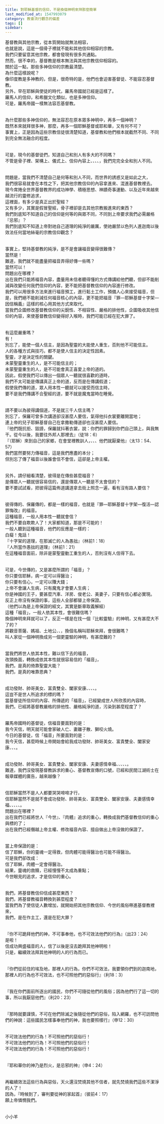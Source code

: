 ```yaml
---
title: 對耶穌基督的信仰，不是換個神明來拜那麼簡單
last_modified_at: 1547993079
category: 教會流行觀念的偏差
tags: []
sidebar: 
---
```


<p>基督教與其他宗教，從本質開始就無法相容，<br/>也就是說，這是一個骨子裡就不能和其他信仰相容的宗教。<br/><!--more-->我們只要留意其他宗教，都會發現有很多共通點。<br/>然而，很不幸的，基督教是根本無法與其他宗教信仰相容的。<br/>關於這一點，那些多神信仰的宗教最清楚。<br/>為什麼這樣說呢？<br/>像印度教是多神教的，但是，很奇特的是，他們也會迫害基督徒、不能容忍基督教。<br/>另外，早在耶穌與使徒的時代，羅馬帝國就已經是這樣了。<br/>羅馬人的信仰，和希臘文化類似，也是多神信仰。<br/>可是，羅馬帝國一樣無法容忍基督教。<br/><br/><br/>為什麼那些多神信仰的，無法容忍在原本眾多神明中，再多一個神明？<br/>既然本來就拜很多神，那麼，再多一個耶穌基督或耶和華，又有何不可？<br/>事實上，正是因為這些宗教信徒很清楚知道，基督教和他們根本就截然不同、不同到完全無法融合的程度。<br/><br/><br/>可是，現今的基督徒們，知道自己和別人有多大的不同嗎？<br/>不管是骨子裡、架構上、儀式上、信仰內容上、、、、，我們完完全全和別人不同。<br/><br/><br/>問題是，當我們不清楚自己是何等和別人不同，而世界的誘惑又是如此之大，<br/>我們很容易就會在本性之下，把其他宗教信仰的內容拿進來、混進基督教裡去。<br/>現今席捲全世界基督教界的成功神學、積極思想、神蹟奇事運動、以及近年來越來越流行的靈修追求，<br/>這裡面，有多少是真正出於聖經？<br/>又有多少，其實是假冒聖經，骨子裡卻是去其他宗教搬進來的東西？<br/>我們到底知不知道自己的信仰是何等的與眾不同，不同到上帝要求我們必需嚴格『忌邪』？<br/>我們到底知不知道上帝對祂自己道理的純淨的嚴厲，使祂嚴禁以色列人進迦南以後效法任何當地絲毫的宗教信仰觀念？<br/><br/><br/>事實上，堅持基督教的純淨，是不是會讓福音變得很難傳？<br/>當然是！<br/>難道，我們就不能盡量把福音弄得好傳一些嗎？<br/>當然可以！<br/>問題出在哪裡？<br/>出在我們只能將福音內容，盡量用未信者聽得懂的方式傳講給他們聽，但卻不能削減與改變任何我們信仰的內容，更不能把基督教信仰的內容進行修改。<br/>我們可以用很多方法來進行福音預工，進行鬆土工作，預備人心來接受福音，但是，我們絕不能削減任何福音核心的內容，更不能把福音『罪—耶穌基督十字架—因信稱義』這樣的核心用其他方式來取代。<br/>當我們企圖修改基督教信仰的尖銳性、不相容性、嚴格的排他性，企圖吸收其他信仰的內容，來使基督教信仰變得好入喉時，我們可能已經在犯大罪了。<br/><br/><br/>有這麼嚴重嗎？<br/>有！<br/>別忘了，能使一個人信主，是因為聖靈的大能使人重生，否則他不可能信主。<br/>人的各種方式與技巧，都不是使人信主的決定性因素。<br/>聖靈，才是決定性的關鍵。<br/>未蒙聖靈重生的人，是不可能信主的；<br/>未蒙聖靈重生的人，是不可能會真正喜愛上帝的道的。<br/>因此，假使我們可以傳出一個眾人一聽就很喜歡的道時，<br/>我們不太可能是傳講真正上帝的道，反而是在傳講假道；<br/>假使我們傳的道，眾人用本性一聽就可以接受而信主時，<br/>要不是我們傳講不合聖經的道，要不就是魔鬼當時在睡覺。<br/><br/><br/>請不要以為彼得講個道，不是就三千人信主嗎？<br/>別忘了，保羅可曾多次講道卻沒甚麼人要信，氣得他抖衣裳要離開當地；<br/>連上帝的兒子耶穌基督自己在拿撒勒傳道卻也沒甚麼人要信。<br/>『他們既抗拒、毀謗，保羅就抖著衣裳，說：你們的罪歸到你們自己頭上，與我無干。從今以後，我要往外邦人那裡去』（徒18：6）<br/>『（耶穌）來到自己的家鄉，在會堂裡教訓人，、、、他們就厭棄他』（太13：54、57）<br/>我們當然要努力傳福音，這是我們應盡的本分；<br/>但別忘了傳了福音以後誰會信不會信，這卻是上帝主權。<br/><br/><br/>另外，請仔細看清楚，彼得是在傳些甚麼福音？<br/>是傳眾人一聽就很容易信的，還是傳眾人一聽是不太會信的？<br/>要不要試試看，把彼得這篇佈道講道拿去街上照念一遍，看有沒有路人要信？<br/><br/><br/>彼得傳的、保羅傳的，都是一樣的福音，也就是『罪—耶穌基督十字架—復活—認罪悔改』的福音。<br/>這種福音，一般人用本性一聽就會信？<br/>我們不要自欺欺人了！大家都知道，那是不可能的！<br/>一般人聽到這種福音，他們的反應是一樣的：<br/>白癡！鬼話！<br/>『十字架的道理，在那滅亡的人為愚拙』（林前1：18）<br/>『人所當作愚拙的道理』（林前1：21）<br/>在這種福音面前，除非是蒙聖靈動工重生的人，否則沒有人信得下去。<br/><br/><br/>可是，今世傳的，又是甚麼所謂的「福音」？<br/>你只要信耶穌，病一定可以得醫治；<br/>你只要有信心，一定可以賺大錢；<br/>上帝不會讓人生病，只有魔鬼才會要人生病；<br/>你是神國的王子，要甚麼汽車、洋房、俊老公、美妻子，只要有信心都必實現。<br/>反正上帝沒有保證的事，這些人全部都替上帝保證。<br/>（他們以為是上帝保證的經文，其實是斷章取義解經）<br/>這種「福音」，一般人依其本性，會很難信嗎？<br/>換個神明來拜就可以了，反正一樣是在找一個『比較靈驗』的神明，又有甚麼大不了的？<br/>將觀音菩薩、媽祖、土地公、、，換個名稱叫耶穌來拜，會很難嗎？<br/>叫人家從一個神明換成另一個更靈驗的神明，有甚麼難的？<br/><br/><br/>當我們將世人依其本性，難以信下去的福音，<br/>改頭換面，轉換成依其本性就很容易信的「福音」，<br/>我們，是真的倚靠聖靈大能？<br/>我們，是真的唯靠恩典？<br/><br/><br/>成功發財、帥哥美女、富貴雙全、闔家安康、、、、。<br/>這豈不是世人所追求的標的嗎？<br/>當基督徒所信仰的內容、所傳遞的「福音」，已經變成世人所欣羨的內容時，<br/>我們，已經將基督教嚴格的排他性、嚴格純淨的道，污染到甚麼程度了？<br/><br/><br/>羅馬帝國時的基督徒，信福音要面對的是：<br/>我今天信，明天就可能會家破人亡、妻離子散、獅咬火燒。<br/>今日的基督徒，信「福音」所要面對的是：<br/>我今天信，甚麼時候上帝開始會給我成功發財、帥哥美女、富貴雙全、闔家安康、、、。<br/><br/><br/>成功發財、帥哥美女、富貴雙全、闔家安康、夫妻感情幸福、、、、、。<br/>難道，我們沒發現基督教訴求的重心、基督教宣傳的口號，已經和民間江湖術士在報章媒體的廣告，越來越像？<br/><br/><br/>信耶穌當然不是人人都要哭哭啼啼才行，<br/>信耶穌當然不是就不會成功發財、帥哥美女、富貴雙全、闔家安康、夫妻感情幸福、、、、、。<br/>問題出在哪裡？<br/>出在我們已經將世人『今世』、『肉體』追求的重心，轉換成我們基督教信仰的重心與標的了；<br/>出在我們已經僭越上帝主權、修改福音內容、擅自做出上帝沒做的保證了。<br/><br/><br/>當上帝保證的是：<br/>信了耶穌，你的靈魂一定得救，但肉體可能得醫治也可能不得醫治。<br/>可是我們卻改成：<br/>信了耶穌，肉體一定會得醫治。<br/>結果，靈魂的救贖，已經慢慢不太成為重點；<br/>今世眼見的追求，才是信仰的重心。<br/><br/><br/>我們，將基督教信仰信成甚麼東西？<br/>我們，將基督教福音轉換到甚麼程度？<br/>當我們為了使信徒人數增加，就開始把其他宗教信仰、今世的風俗帶進基督教裡來，<br/>我們，是在作主工，還是在犯大罪？<br/><br/><br/>『你不可跪拜他們的神，不可事奉他，也不可效法他們的行為』（出23：24）<br/>是啦！<br/>信成功興盛福音的人，信了以後是沒去跪拜其他神明啦！<br/>只是，繼續效法拜其他神明的人的行為而已。<br/><br/><br/>『你們從前住的埃及地，那裡人的行為，你們不可效法，我要領你們到的迦南地，那裡人的行為也不可效法，也不可照他們的惡俗行』（利18：3）<br/><br/><br/>『我在你們面前所逐出的國民，你們不可隨從他們的風俗；因為他們行了這一切的事，所以我厭惡他們』（利20：23）<br/><br/><br/>『那時就要謹慎，不可在他們除滅之後隨從他們的惡俗，陷入網羅，也不可訪問他們的神說：這些國民怎樣事奉他們的神，我也要照樣行』（申12：30）<br/><br/><br/>不可效法他們的行為！不可照他們的惡俗行！<br/>不可效法他們的行為！不可照他們的惡俗行！<br/>不可效法他們的行為！不可照他們的惡俗行！<br/><br/><br/>『耶和華你的神乃是烈火，是忌邪的神』（申4：24）<br/><br/><br/>再繼續效法這些行為與惡俗，天火還沒焚燒其他不信者，就先焚燒我們這些不潔淨的人了！<br/>因為，『時候到了，審判要從神的家起首』（彼前4：17）<br/>願上帝憐憫我們。<br/><br/><br/>小小羊


</p>